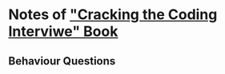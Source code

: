 # Notes of ["Cracking the Coding Interviwe" Book](https://www.amazon.com/Cracking-Coding-Interview-Programming-Questions/dp/0984782850)

## Behaviour Questions


